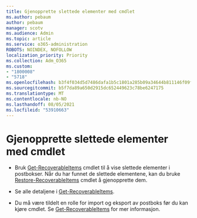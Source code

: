 ```yaml
---
title: Gjenopprette slettede elementer med cmdlet
ms.author: pebaum
author: pebaum
manager: scotv
ms.audience: Admin
ms.topic: article
ms.service: o365-administration
ROBOTS: NOINDEX, NOFOLLOW
localization_priority: Priority
ms.collection: Adm_O365
ms.custom:
- "1800008"
- "5718"
ms.openlocfilehash: b3f4f034d5d7486dafa1b5c1801a285b09a34644b811146f09f454fad9647833
ms.sourcegitcommit: b5f7da89a650d2915dc652449623c78be6247175
ms.translationtype: MT
ms.contentlocale: nb-NO
ms.lasthandoff: 08/05/2021
ms.locfileid: "53910663"
---
```

# <a name="recover-deleted-items-with-cmdlet"></a>Gjenopprette slettede elementer med cmdlet

- Bruk [Get-RecoverableItems](https://docs.microsoft.com/powershell/module/exchange/get-recoverableitems?view=exchange-ps) cmdlet til å vise slettede elementer i postbokser. Når du har funnet de slettede elementene, kan du bruke [Restore-RecoverableItems](https://docs.microsoft.com/powershell/module/exchange/Restore-RecoverableItems?view=exchange-ps) cmdlet å gjenopprette dem.

- Se alle detaljene i [Get-RecoverableItems](https://docs.microsoft.com/powershell/module/exchange/get-recoverableitems?view=exchange-ps).

- Du må være tildelt en rolle for import og eksport av postboks før du kan kjøre cmdlet. Se [Get-RecoverableItems](https://docs.microsoft.com/powershell/module/exchange/get-recoverableitems?view=exchange-ps) for mer informasjon.
